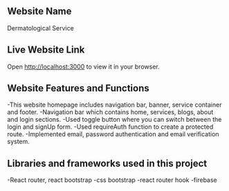 ## Website Name

Dermatological Service

## Live Website Link
Open [http://localhost:3000](http://localhost:3000) to view it in your browser.

## Website Features and Functions
-This website homepage includes navigation bar, banner, service container and footer.
-Navigation bar which contains home, services, blogs, about and login sections.
-Used toggle button where you can switch between the login and signUp form.
-Used requireAuth function to create a protected route.
-Implemented email, password authentication and email verification system.

## Libraries and frameworks used in this project
-React router, react bootstrap
-css bootstrap
-react router hook
-firebase